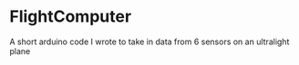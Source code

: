 # FlightComputer
A short arduino code I wrote to take in data from 6 sensors on an ultralight plane
